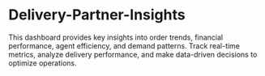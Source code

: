 # Delivery-Partner-Insights
This dashboard provides key insights into order trends, financial performance, agent efficiency, and demand patterns. Track real-time metrics, analyze delivery performance, and make data-driven decisions to optimize operations.
